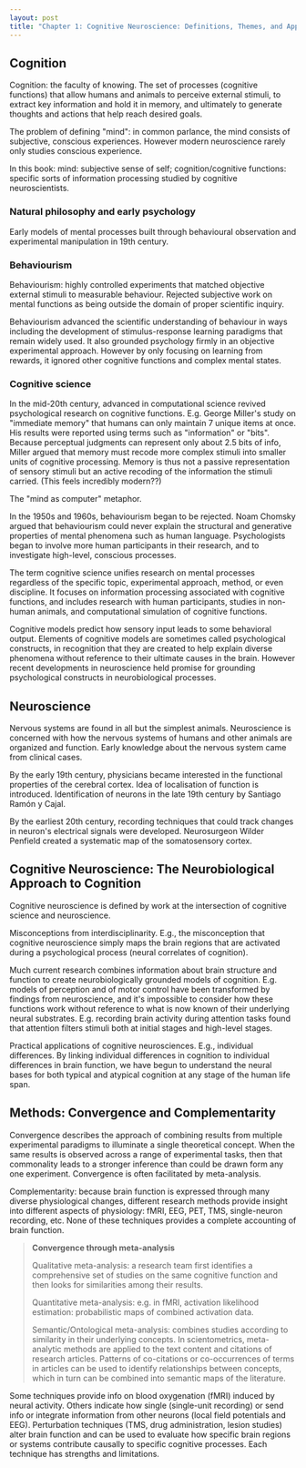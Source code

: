 ```yaml
---
layout: post
title: "Chapter 1: Cognitive Neuroscience: Definitions, Themes, and Approaches"
---
```


## Cognition

Cognition: the faculty of knowing. The set of processes (cognitive functions) that allow humans and animals to perceive external stimuli, to extract key information and hold it in memory, and ultimately to generate thoughts and actions that help reach desired goals. 

The problem of defining "mind": in common parlance, the mind consists of subjective, conscious experiences. However modern neuroscience rarely only studies conscious experience. 

In this book: mind: subjective sense of self; cognition/cognitive functions: specific sorts of information processing studied by cognitive neuroscientists. 

### Natural philosophy and early psychology

Early models of mental processes built through behavioural observation and experimental manipulation in 19th century. 

### Behaviourism

Behaviourism: highly controlled experiments that matched objective external stimuli to measurable behaviour. Rejected subjective work on mental functions as being outside the domain of proper scientific inquiry. 

Behaviourism advanced the scientific understanding of behaviour in ways including the development of stimulus-response learning paradigms that remain widely used. It also grounded psychology firmly in an objective experimental approach. However by only focusing on learning from rewards, it ignored other cognitive functions and complex mental states. 

### Cognitive science

In the mid-20th century, advanced in computational science revived psychological research on cognitive functions. E.g. George Miller's study on "immediate memory" that humans can only maintain 7 unique items at once. His results were reported using terms such as "information" or "bits". Because perceptual judgments can represent only about 2.5 bits of info, Miller argued that memory must recode more complex stimuli into smaller units of cognitive processing. Memory is thus not a passive representation of sensory stimuli but an active recoding of the information the stimuli carried. (This feels incredibly modern??)

The "mind as computer" metaphor. 

In the 1950s and 1960s, behaviourism began to be rejected. Noam Chomsky argued that behaviourism could never explain the structural and generative properties of mental phenomena such as human language. Psychologists began to involve more human participants in their research, and to investigate high-level, conscious processes. 

The term cognitive science unifies research on mental processes regardless of the specific topic, experimental approach, method, or even discipline. It focuses on information processing associated with cognitive functions, and includes research with human participants, studies in non-human animals, and computational simulation of cognitive functions. 

Cognitive models predict how sensory input leads to some behavioral output. Elements of cognitive models are sometimes called psychological constructs, in recognition that they are created to help explain diverse phenomena without reference to their ultimate causes in the brain. However recent developments in neuroscience held promise for grounding psychological constructs in neurobiological processes. 

## Neuroscience

Nervous systems are found in all but the simplest animals. Neuroscience is concerned with how the nervous systems of humans and other animals are organized and function. Early knowledge about the nervous system came from clinical cases. 

By the early 19th century, physicians became interested in the functional properties of the cerebral cortex. Idea of localisation of function is introduced. Identification of neurons in the late 19th century by Santiago Ramón y Cajal. 

By the earliest 20th century, recording techniques that could track changes in neuron's electrical signals were developed. Neurosurgeon Wilder Penfield created a systematic map of the somatosensory cortex. 

## Cognitive Neuroscience: The Neurobiological Approach to Cognition

Cognitive neuroscience is defined by work at the intersection of cognitive science and neuroscience. 

Misconceptions from interdisciplinarity. E.g., the misconception that cognitive neuroscience simply maps the brain regions that are activated during a psychological process (neural correlates of cognition). 

Much current research combines information about brain structure and function to create neurobiologically grounded models of cognition. E.g. models of perception and of motor control have been transformed by findings from neuroscience, and it's impossible to consider how these functions work without reference to what is now known of their underlying neural substrates. E.g. recording brain activity during attention tasks found that attention filters stimuli both at initial stages and high-level stages. 

Practical applications of cognitive neurosciences. E.g., individual differences. By linking individual differences in cognition to individual differences in brain function, we have begun to understand the neural bases for both typical and atypical cognition at any stage of the human life span. 

## Methods: Convergence and Complementarity

Convergence describes the approach of combining results from multiple experimental paradigms to illuminate a single theoretical concept. When the same results is observed across a range of experimental tasks, then that commonality leads to a stronger inference than could be drawn form any one experiment. Convergence is often facilitated by meta-analysis. 

Complementarity: because brain function is expressed through many diverse physiological changes, different research methods provide insight into different aspects of physiology: fMRI, EEG, PET, TMS, single-neuron recording, etc. None of these techniques provides a complete accounting of brain function. 

> **Convergence through meta-analysis**
>
> Qualitative meta-analysis: a research team first identifies a comprehensive set of studies on the same cognitive function and then looks for similarities among their results. 
>
> Quantitative meta-analysis: e.g. in fMRI, activation likelihood estimation: probabilistic maps of combined activation data. 
>
> Semantic/Ontological meta-analysis: combines studies according to similarity in their underlying concepts. In scientometrics, meta-analytic methods are applied to the text content and citations of research articles. Patterns of co-citations or co-occurrences of terms in articles can be used to identify relationships between concepts, which in turn can be combined into semantic maps of the literature. 

Some techniques provide info on blood oxygenation (fMRI) induced by neural activity. Others indicate how single (single-unit recording) or send info or integrate information from other neurons (local field potentials and EEG). Perturbation techniques (TMS, drug administration, lesion studies) alter brain function and can be used to evaluate how specific brain regions or systems contribute causally to specific cognitive processes. Each technique has strengths and limitations. 